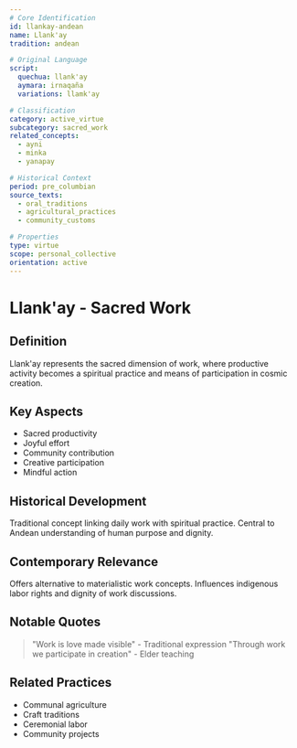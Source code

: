 ```yaml
---
# Core Identification
id: llankay-andean
name: Llank'ay
tradition: andean

# Original Language
script:
  quechua: llank'ay
  aymara: irnaqaña
  variations: llamk'ay

# Classification
category: active_virtue
subcategory: sacred_work
related_concepts:
  - ayni
  - minka
  - yanapay

# Historical Context
period: pre_columbian
source_texts:
  - oral_traditions
  - agricultural_practices
  - community_customs

# Properties
type: virtue
scope: personal_collective
orientation: active
---
```


# Llank'ay - Sacred Work

## Definition
Llank'ay represents the sacred dimension of work, where productive activity becomes a spiritual practice and means of participation in cosmic creation.

## Key Aspects
- Sacred productivity
- Joyful effort
- Community contribution
- Creative participation
- Mindful action

## Historical Development
Traditional concept linking daily work with spiritual practice. Central to Andean understanding of human purpose and dignity.

## Contemporary Relevance
Offers alternative to materialistic work concepts. Influences indigenous labor rights and dignity of work discussions.

## Notable Quotes
> "Work is love made visible" - Traditional expression
> "Through work we participate in creation" - Elder teaching

## Related Practices
- Communal agriculture
- Craft traditions
- Ceremonial labor
- Community projects